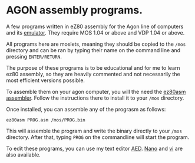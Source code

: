 AGON assembly programs.
========================

A few programs written in eZ80 assembly for the Agon line of computers and its [emulator](https://github.com/tomm/fab-agon-emulator). They require MOS 1.04 or
above and VDP 1.04 or above.

All programs here are moslets, meaning they should be copied to the `/mos` directory and can be ran by typing their name
on the command line and pressing `ENTER/RETURN`.

The purpose of these programs is to be educational and for me to learn ez80 assembly, so they are heavily commented
and not necessarily the most efficient versions possible.

To assemble them on your agon computer, you will the need the [ez80asm assembler](https://github.com/envenomator/agon-ez80asm).
Follow the instructions there to install it to your `/mos` directory.

Once installed, you can assemble any of the  prograsm as follows:

```
ez80asm PROG.asm /mos/PROG.bin
```

This will assemble the program and write the binary directly to your `/mos` directory. After that, typing `PROG` on the
commandline will start the program.

To edit these programs, you can use my text editor [AED](https://github.com/avalonbits/aed).
[Nano](https://github.com/lennart-benschop/agon-utilities/tree/main/Nano/Release) and
[vi](https://github.com/tomm/toms-agon-experiments/tree/main/vi/bin) are also available.

